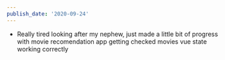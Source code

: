 ```yaml
---
publish_date: '2020-09-24'
---
```

- Really tired looking after my nephew, just made a little bit of progress with movie recomendation app getting checked movies vue state working correctly
